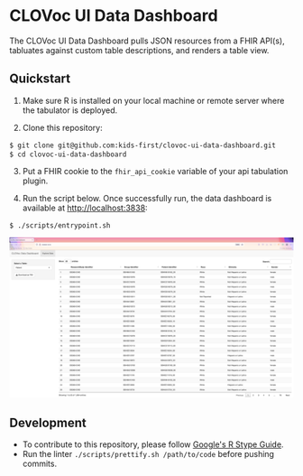 # CLOVoc UI Data Dashboard

The CLOVoc UI Data Dashboard pulls JSON resources from a FHIR API(s), tabluates against custom table descriptions, and renders a table view.

## Quickstart

1. Make sure R is installed on your local machine or remote server where the tabulator is deployed.

2. Clone this repository:

```
$ git clone git@github.com:kids-first/clovoc-ui-data-dashboard.git
$ cd clovoc-ui-data-dashboard
```

3. Put a FHIR cookie to the `fhir_api_cookie` variable of your api tabulation plugin.

4. Run the script below. Once successfully run, the data dashboard is available at [http://localhost:3838](http://localhost:3838):

```
$ ./scripts/entrypoint.sh
```

![Dashboard](./docs/dashboard.png)

## Development

- To contribute to this repository, please follow [Google's R Stype Guide](https://google.github.io/styleguide/Rguide.html).
- Run the linter `./scripts/prettify.sh /path/to/code` before pushing commits.
